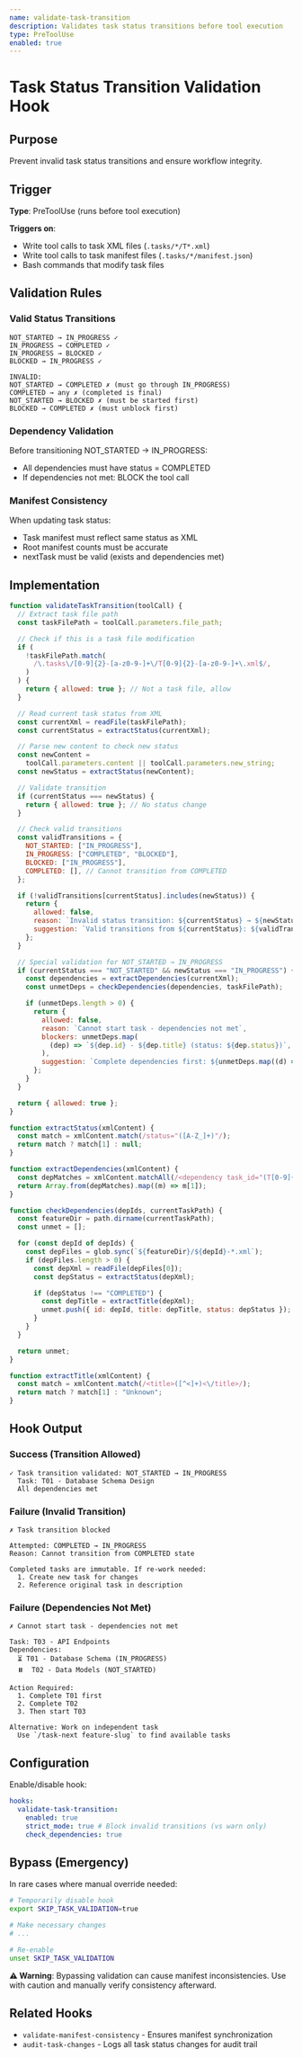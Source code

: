 ```yaml
---
name: validate-task-transition
description: Validates task status transitions before tool execution
type: PreToolUse
enabled: true
---
```


# Task Status Transition Validation Hook

## Purpose

Prevent invalid task status transitions and ensure workflow integrity.

## Trigger

**Type**: PreToolUse (runs before tool execution)

**Triggers on**:

- Write tool calls to task XML files (`.tasks/*/T*.xml`)
- Write tool calls to task manifest files (`.tasks/*/manifest.json`)
- Bash commands that modify task files

## Validation Rules

### Valid Status Transitions

```
NOT_STARTED → IN_PROGRESS ✓
IN_PROGRESS → COMPLETED ✓
IN_PROGRESS → BLOCKED ✓
BLOCKED → IN_PROGRESS ✓

INVALID:
NOT_STARTED → COMPLETED ✗ (must go through IN_PROGRESS)
COMPLETED → any ✗ (completed is final)
NOT_STARTED → BLOCKED ✗ (must be started first)
BLOCKED → COMPLETED ✗ (must unblock first)
```

### Dependency Validation

Before transitioning NOT_STARTED → IN_PROGRESS:

- All dependencies must have status = COMPLETED
- If dependencies not met: BLOCK the tool call

### Manifest Consistency

When updating task status:

- Task manifest must reflect same status as XML
- Root manifest counts must be accurate
- nextTask must be valid (exists and dependencies met)

## Implementation

```javascript
function validateTaskTransition(toolCall) {
  // Extract task file path
  const taskFilePath = toolCall.parameters.file_path;

  // Check if this is a task file modification
  if (
    !taskFilePath.match(
      /\.tasks\/[0-9]{2}-[a-z0-9-]+\/T[0-9]{2}-[a-z0-9-]+\.xml$/,
    )
  ) {
    return { allowed: true }; // Not a task file, allow
  }

  // Read current task status from XML
  const currentXml = readFile(taskFilePath);
  const currentStatus = extractStatus(currentXml);

  // Parse new content to check new status
  const newContent =
    toolCall.parameters.content || toolCall.parameters.new_string;
  const newStatus = extractStatus(newContent);

  // Validate transition
  if (currentStatus === newStatus) {
    return { allowed: true }; // No status change
  }

  // Check valid transitions
  const validTransitions = {
    NOT_STARTED: ["IN_PROGRESS"],
    IN_PROGRESS: ["COMPLETED", "BLOCKED"],
    BLOCKED: ["IN_PROGRESS"],
    COMPLETED: [], // Cannot transition from COMPLETED
  };

  if (!validTransitions[currentStatus].includes(newStatus)) {
    return {
      allowed: false,
      reason: `Invalid status transition: ${currentStatus} → ${newStatus}`,
      suggestion: `Valid transitions from ${currentStatus}: ${validTransitions[currentStatus].join(", ")}`,
    };
  }

  // Special validation for NOT_STARTED → IN_PROGRESS
  if (currentStatus === "NOT_STARTED" && newStatus === "IN_PROGRESS") {
    const dependencies = extractDependencies(currentXml);
    const unmetDeps = checkDependencies(dependencies, taskFilePath);

    if (unmetDeps.length > 0) {
      return {
        allowed: false,
        reason: `Cannot start task - dependencies not met`,
        blockers: unmetDeps.map(
          (dep) => `${dep.id} - ${dep.title} (status: ${dep.status})`,
        ),
        suggestion: `Complete dependencies first: ${unmetDeps.map((d) => d.id).join(", ")}`,
      };
    }
  }

  return { allowed: true };
}

function extractStatus(xmlContent) {
  const match = xmlContent.match(/status="([A-Z_]+)"/);
  return match ? match[1] : null;
}

function extractDependencies(xmlContent) {
  const depMatches = xmlContent.matchAll(/<dependency task_id="(T[0-9]{2})"/g);
  return Array.from(depMatches).map((m) => m[1]);
}

function checkDependencies(depIds, currentTaskPath) {
  const featureDir = path.dirname(currentTaskPath);
  const unmet = [];

  for (const depId of depIds) {
    const depFiles = glob.sync(`${featureDir}/${depId}-*.xml`);
    if (depFiles.length > 0) {
      const depXml = readFile(depFiles[0]);
      const depStatus = extractStatus(depXml);

      if (depStatus !== "COMPLETED") {
        const depTitle = extractTitle(depXml);
        unmet.push({ id: depId, title: depTitle, status: depStatus });
      }
    }
  }

  return unmet;
}

function extractTitle(xmlContent) {
  const match = xmlContent.match(/<title>([^<]+)<\/title>/);
  return match ? match[1] : "Unknown";
}
```

## Hook Output

### Success (Transition Allowed)

```
✓ Task transition validated: NOT_STARTED → IN_PROGRESS
  Task: T01 - Database Schema Design
  All dependencies met
```

### Failure (Invalid Transition)

```
✗ Task transition blocked

Attempted: COMPLETED → IN_PROGRESS
Reason: Cannot transition from COMPLETED state

Completed tasks are immutable. If re-work needed:
  1. Create new task for changes
  2. Reference original task in description
```

### Failure (Dependencies Not Met)

```
✗ Cannot start task - dependencies not met

Task: T03 - API Endpoints
Dependencies:
  ⏳ T01 - Database Schema (IN_PROGRESS)
  ⏸️  T02 - Data Models (NOT_STARTED)

Action Required:
  1. Complete T01 first
  2. Complete T02
  3. Then start T03

Alternative: Work on independent task
  Use `/task-next feature-slug` to find available tasks
```

## Configuration

Enable/disable hook:

```yaml
hooks:
  validate-task-transition:
    enabled: true
    strict_mode: true # Block invalid transitions (vs warn only)
    check_dependencies: true
```

## Bypass (Emergency)

In rare cases where manual override needed:

```bash
# Temporarily disable hook
export SKIP_TASK_VALIDATION=true

# Make necessary changes
# ...

# Re-enable
unset SKIP_TASK_VALIDATION
```

**⚠️ Warning**: Bypassing validation can cause manifest inconsistencies. Use with caution and manually verify consistency afterward.

## Related Hooks

- `validate-manifest-consistency` - Ensures manifest synchronization
- `audit-task-changes` - Logs all task status changes for audit trail
